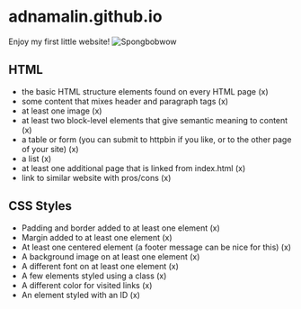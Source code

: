 # adnamalin.github.io

Enjoy my first little website!
![Spongbobwow](http://i.imgur.com/vPtZp3G.gif)

## HTML

* the basic HTML structure elements found on every HTML page (x)
* some content that mixes header and paragraph tags (x)
* at least one image (x)
* at least two block-level elements that give semantic meaning to content (x)
* a table or form (you can submit to httpbin if you like, or to the other page of your site) (x)
* a list (x)
* at least one additional page that is linked from index.html (x)
* link to similar website with pros/cons (x)

## CSS Styles

* Padding and border added to at least one element (x)
* Margin added to at least one element (x)
* At least one centered element (a footer message can be nice for this) (x)
* A background image on at least one element (x)
* A different font on at least one element (x)
* A few elements styled using a class (x)
* A different color for visited links (x)
* An element styled with an ID (x)
